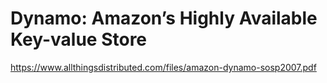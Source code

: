 # Dynamo: Amazon’s Highly Available Key-value Store 

https://www.allthingsdistributed.com/files/amazon-dynamo-sosp2007.pdf